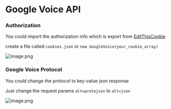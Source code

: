 # Google Voice API

### Authorization

You could import the authorization info which is export from [EditThisCookie](https://chrome.google.com/webstore/detail/editthiscookie/fngmhnnpilhplaeedifhccceomclgfbg/)

create a file called `cookies.json` or `new GoogleVoice(your_cookie_array)`

![image.png](https://vip2.loli.io/2022/07/02/4NfavOpZU28hmEo.png)

### Google Voice Protocol

You could change the protocol to key-value json response

Just change the request params `alt=protojson` to `alt=json`

![image.png](https://vip2.loli.io/2022/07/02/sciPA8hXpkG1Yrl.png)